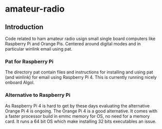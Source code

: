 # amateur-radio
## Introduction
Code related to ham amateur radio usign small single board computers
like Raspberry Pi and Orange Pis. Centered around digital modes and in
particular winlink email using pat.

### Pat for Raspberry Pi
The directory pat contain files and instructions for installing and using pat (and winlink) for email using Raspberry Pi 4. This is currently running nicely onboard Algol.

### Alternative to Raspberry Pi 
As Raspberry Pi 4 is hard to get by these days evaluating the
alternative Orange Pi 4 is ongoing. The Orange Pi 4 is a good
alternative. It comes with a faster processor build in emmc memory for
OS, no need for a memory card. It runs a 64 bit OS which make
installing 32 bits executables an issue. 


